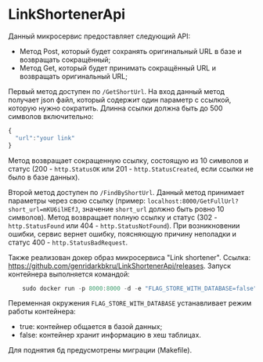 # LinkShortenerApi

Данный микросервис предоставляет следующий API:
- Метод Post, который будет сохранять оригинальный URL в базе и возвращать сокращённый;
- Метод Get, который будет принимать сокращённый URL и возвращать оригинальный URL;

Первый метод доступен по `/GetShortUrl`. На вход данный метод получает json файл, который содержит один параметр с ссылкой, которую нужно сократить. Длинна ссылки должна быть до 500 символов включительно:
```jsx
{
  "url":"your link"
}
```
Метод возвращает сокращенную ссылку, состоящую из 10 символов и статус (200 - `http.StatusOK` или 201 - `http.StatusCreated`, если ссылки не было в базе данных).



Второй метод доступен по `/FindByShortUrl`. Данный метод принимает параметры через свою ссылку (пример: `localhost:8000/GetFullUrl?short_url=mKU6ilHEfJ`, значение `short_url` должно быть ровно 10 символов).
Метод возвращает полную ссылку и статус (302 - `http.StatusFound` или 404 - `http.StatusNotFound`). При возникновении ошибки, сервис вернет ошибку, поясняющую причину неполадки и статус 400 - `http.StatusBadRequest`.


Также реализован докер образ микросервиса "Link shortener".
Ссылка: https://github.com/genridarkbkru/LinkShortenerApi/releases.
Запуск контейнера выполняется командой:
```jsx
    sudo docker run -p 8000:8000 -d -e "FLAG_STORE_WITH_DATABASE=false" --name shortener_link_v1 max/shortener_link:v1
```


Переменная окружения `FLAG_STORE_WITH_DATABASE` устанавливает режим работы контейнера:
- true: контейнер общается в базой данных;
- false: контейнер хранит информацию в хеш таблицах.

Для поднятия бд предусмотрены миграции (Makefile).
